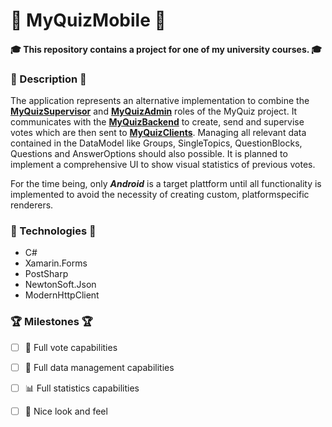 # :iphone: MyQuizMobile :iphone:

#### :mortar_board: This repository contains a project for one of my university courses. :mortar_board: 


### :scroll: Description :scroll:

The application represents an alternative implementation to combine the [**MyQuizSupervisor**](https://github.com/TitanNano/MYQuizSupervisor) and [**MyQuizAdmin**](https://github.com/DerTieran/MyQuizAdmin) roles of the MyQuiz project. It communicates with the [**MyQuizBackend**](https://github.com/Kulu-M/MyQuizBackend) to create, send and supervise votes which are then sent to [**MyQuizClients**](https://github.com/TitanNano/MYQuizClient). Managing all relevant data contained in the DataModel like Groups, SingleTopics, QuestionBlocks, Questions and AnswerOptions should also possible. It is planned to implement a comprehensive UI to show visual statistics of previous votes.
 
 For the time being, only **_Android_** is a target plattform until all functionality is implemented to avoid the necessity of creating custom, platformspecific renderers.
 
### :wrench: Technologies :wrench:
 * C#
 * Xamarin.Forms
 * PostSharp
 * NewtonSoft.Json
 * ModernHttpClient

### :trophy: Milestones :trophy:

- [ ] :mega: Full vote capabilities 
- [ ] :open_file_folder: Full data management capabilities 
- [ ] :bar_chart: Full statistics capabilities 
- [ ] :santa: Nice look and feel 

